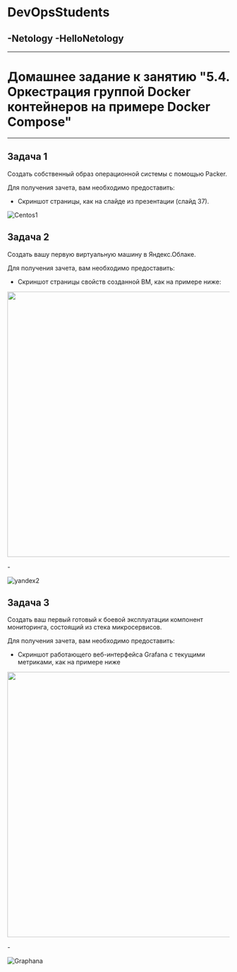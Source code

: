 # DevOpsStudents
-Netology
-HelloNetology
-
---

# Домашнее задание к занятию "5.4. Оркестрация группой Docker контейнеров на примере Docker Compose"
---

## Задача 1

Создать собственный образ операционной системы с помощью Packer.

Для получения зачета, вам необходимо предоставить:
- Скриншот страницы, как на слайде из презентации (слайд 37).

![Centos1](https://user-images.githubusercontent.com/92779046/152690404-ab448dd4-d786-4181-b4e9-6404c601144e.PNG)

## Задача 2

Создать вашу первую виртуальную машину в Яндекс.Облаке.

Для получения зачета, вам необходимо предоставить:
- Скриншот страницы свойств созданной ВМ, как на примере ниже:

<p align="center">
  <img width="1200" height="600" src="./assets/yc_01.png">
</p>
-

![yandex2](https://user-images.githubusercontent.com/92779046/152690425-7d81c55e-ab7f-47e0-84e1-c8ad9ec321e6.PNG)


## Задача 3

Создать ваш первый готовый к боевой эксплуатации компонент мониторинга, состоящий из стека микросервисов.

Для получения зачета, вам необходимо предоставить:
- Скриншот работающего веб-интерфейса Grafana с текущими метриками, как на примере ниже
<p align="center">
  <img width="1200" height="600" src="./assets/yc_02.png">
</p>
-

![Graphana](https://user-images.githubusercontent.com/92779046/152690466-568c90e8-8c92-48ae-ae91-fe8f91546088.PNG)
